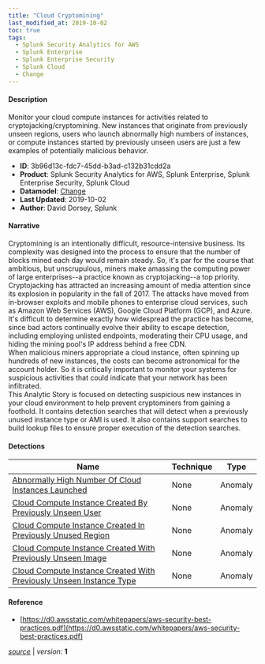 ```yaml
---
title: "Cloud Cryptomining"
last_modified_at: 2019-10-02
toc: true
tags:
  - Splunk Security Analytics for AWS
  - Splunk Enterprise
  - Splunk Enterprise Security
  - Splunk Cloud
  - Change
---
```


#### Description

Monitor your cloud compute instances for activities related to cryptojacking/cryptomining. New instances that originate from previously unseen regions, users who launch abnormally high numbers of instances, or compute instances started by previously unseen users are just a few examples of potentially malicious behavior.

- **ID**: 3b96d13c-fdc7-45dd-b3ad-c132b31cdd2a
- **Product**: Splunk Security Analytics for AWS, Splunk Enterprise, Splunk Enterprise Security, Splunk Cloud
- **Datamodel**: [Change](https://docs.splunk.com/Documentation/CIM/latest/User/Change)
- **Last Updated**: 2019-10-02
- **Author**: David Dorsey, Splunk

#### Narrative

Cryptomining is an intentionally difficult, resource-intensive business. Its complexity was designed into the process to ensure that the number of blocks mined each day would remain steady. So, it's par for the course that ambitious, but unscrupulous, miners make amassing the computing power of large enterprises--a practice known as cryptojacking--a top priority. \
Cryptojacking has attracted an increasing amount of media attention since its explosion in popularity in the fall of 2017. The attacks have moved from in-browser exploits and mobile phones to enterprise cloud services, such as Amazon Web Services (AWS), Google Cloud Platform (GCP), and Azure. It's difficult to determine exactly how widespread the practice has become, since bad actors continually evolve their ability to escape detection, including employing unlisted endpoints, moderating their CPU usage, and hiding the mining pool's IP address behind a free CDN. \
When malicious miners appropriate a cloud instance, often spinning up hundreds of new instances, the costs can become astronomical for the account holder. So it is critically important to monitor your systems for suspicious activities that could indicate that your network has been infiltrated. \
This Analytic Story is focused on detecting suspicious new instances in your cloud environment to help prevent cryptominers from gaining a foothold. It contains detection searches that will detect when a previously unused instance type or AMI is used. It also contains support searches to build lookup files to ensure proper execution of the detection searches.

#### Detections

| Name        | Technique   | Type         |
| ----------- | ----------- |--------------|
| [Abnormally High Number Of Cloud Instances Launched](/cloud/abnormally_high_number_of_cloud_instances_launched/) | None | Anomaly |
| [Cloud Compute Instance Created By Previously Unseen User](/cloud/cloud_compute_instance_created_by_previously_unseen_user/) | None | Anomaly |
| [Cloud Compute Instance Created In Previously Unused Region](/cloud/cloud_compute_instance_created_in_previously_unused_region/) | None | Anomaly |
| [Cloud Compute Instance Created With Previously Unseen Image](/cloud/cloud_compute_instance_created_with_previously_unseen_image/) | None | Anomaly |
| [Cloud Compute Instance Created With Previously Unseen Instance Type](/cloud/cloud_compute_instance_created_with_previously_unseen_instance_type/) | None | Anomaly |

#### Reference

* [https://d0.awsstatic.com/whitepapers/aws-security-best-practices.pdf](https://d0.awsstatic.com/whitepapers/aws-security-best-practices.pdf)



[*source*](https://github.com/splunk/security_content/tree/develop/stories/cloud_cryptomining.yml) \| *version*: **1**
